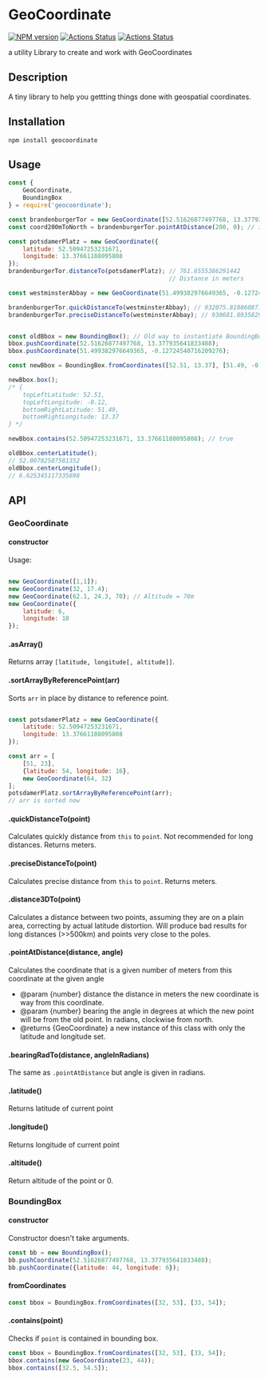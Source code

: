 # GeoCoordinate

[![NPM version](https://badge.fury.io/js/geocoordinate.svg)](http://badge.fury.io/js/geocoordinate) [![Actions Status](https://github.com/chrkaatz/GeoCoordinate/workflows/Node.js%20Package/badge.svg)](https://github.com/chrkaatz/GeoCoordinate/actions) [![Actions Status](https://github.com/chrkaatz/GeoCoordinate/workflows/Node%20CI/badge.svg)](https://github.com/chrkaatz/GeoCoordinate/actions)

a utility Library to create and work with GeoCoordinates

## Description

A tiny library to help you gettting things done with geospatial coordinates.

## Installation

    npm install geocoordinate

## Usage

```javascript
const {
    GeoCoordinate,
    BoundingBox
} = require('geocoordinate');

const brandenburgerTor = new GeoCoordinate([52.51626877497768, 13.377935641833488]);
const coord200mToNorth = brandenburgerTor.pointAtDistance(200, 0); // instance of GeoCoordinate: { coordinate: [ 52.518067418189524, 13.377935641833488 ] }

const potsdamerPlatz = new GeoCoordinate({
    latitude: 52.50947253231671,
    longitude: 13.37661188095808
});
brandenburgerTor.distanceTo(potsdamerPlatz); // 761.6555386291442
                                             // Distance in meters

const westminsterAbbay = new GeoCoordinate(51.499382976649365, -0.12724540716209276);

brandenburgerTor.quickDistanceTo(westminsterAbbay); // 932075.8108608712
brandenburgerTor.preciseDistanceTo(westminsterAbbay); // 930681.893582993


const oldBbox = new BoundingBox(); // Old way to instantiate BoundingBox, see below for more convenient method
bbox.pushCoordinate(52.51626877497768, 13.377935641833488);
bbox.pushCoordinate(51.499382976649365, -0.12724540716209276);

const newBbox = BoundingBox.fromCoordinates([52.51, 13.37], [51.49, -0.12])

newBbox.box();
/* {
    topLeftLatitude: 52.51,
    topLeftLongitude: -0.12,
    bottomRightLatitude: 51.49,
    bottomRightLongitude: 13.37
} */

newBbox.contains(52.50947253231671, 13.37661188095808); // true

oldBbox.centerLatitude();
// 52.00782587581352
oldBbox.centerLongitude();
// 6.625345117335698

```

## API

### GeoCoordinate

#### constructor
Usage:

```javascript

new GeoCoordinate([1,1]);
new GeoCoordinate(32, 17.4);
new GeoCoordinate(62.1, 24.3, 70); // Altitude = 70m
new GeoCoordinate({
    latitude: 6,
    longitude: 18
});

```

#### .asArray()

Returns array `[latitude, longitude[, altitude]]`.

#### .sortArrayByReferencePoint(arr)

Sorts `arr` in place by distance to reference point.

```javascript

const potsdamerPlatz = new GeoCoordinate({
    latitude: 52.50947253231671,
    longitude: 13.37661188095808
});

const arr = [
    [51, 23],
    {latitude: 54, longitude: 16},
    new GeoCoordinate(64, 32)
];
potsdamerPlatz.sortArrayByReferencePoint(arr);
// arr is sorted now

```

#### .quickDistanceTo(point)

Calculates quickly distance from `this` to `point`. Not recommended for long distances. Returns meters.

#### .preciseDistanceTo(point)

Calculates precise distance from `this` to `point`. Returns meters.

#### .distance3DTo(point)

Calculates a distance between two points, assuming they are on a plain area, correcting by actual latitude distortion.
Will produce bad results for long distances (>>500km) and points very close to the poles.

#### .pointAtDistance(distance, angle)

Calculates the coordinate that is a given number of meters from this coordinate at the given angle
*  @param {number} distance the distance in meters the new coordinate is way from this coordinate.
*  @param {number} bearing the angle in degrees at which the new point will be from the old point. In radians, clockwise from north.
*  @returns {GeoCoordinate} a new instance of this class with only the latitude and longitude set.

#### .bearingRadTo(distance, angleInRadians)

The same as `.pointAtDistance` but angle is given in radians.

#### .latitude()

Returns latitude of current point

#### .longitude()

Returns longitude of current point

#### .altitude()

Return altitude of the point or 0.

### BoundingBox

#### constructor

Constructor doesn't take arguments.

```javascript
const bb = new BoundingBox();
bb.pushCoordinate(52.51626877497768, 13.377935641833488);
bb.pushCoordinate({latitude: 44, longitude: 6});
```

#### fromCoordinates

```javascript
const bbox = BoundingBox.fromCoordinates([32, 53], [33, 54]);
```

#### .contains(point)


Checks if `point` is contained in bounding box.

```javascript
const bbox = BoundingBox.fromCoordinates([32, 53], [33, 54]);
bbox.contains(new GeoCoordinate(23, 44));
bbox.contains([32.5, 54.5]);
```


